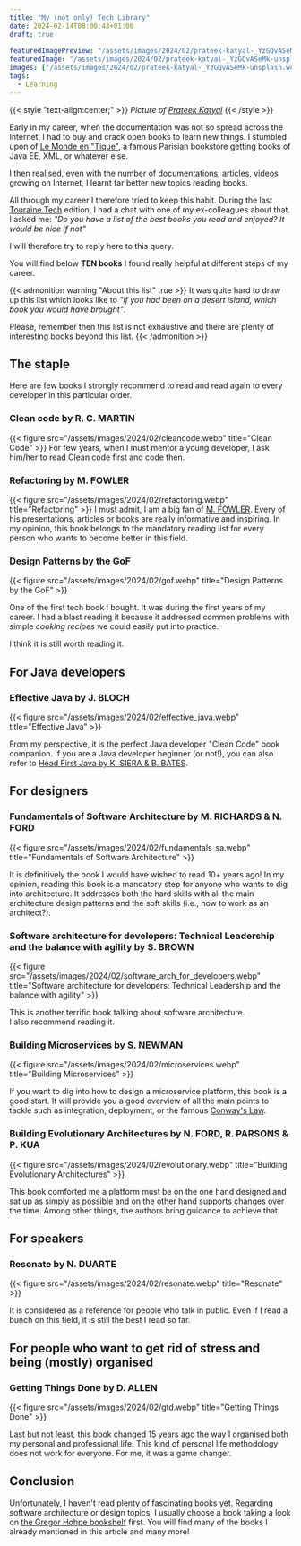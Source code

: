 ```yaml
---
title: "My (not only) Tech Library"
date: 2024-02-14T08:00:43+01:00
draft: true
  
featuredImagePreview: "/assets/images/2024/02/prateek-katyal-_YzGQvASeMk-unsplash.webp"
featuredImage: "/assets/images/2024/02/prateek-katyal-_YzGQvASeMk-unsplash.webp"
images: ["/assets/images/2024/02/prateek-katyal-_YzGQvASeMk-unsplash.webp"]
tags:
  - Learning
---
```


{{< style "text-align:center;" >}}
_Picture of [Prateek Katyal](https://unsplash.com/fr/@prateekkatyal?utm_content=creditCopyText&utm_medium=referral&utm_source=unsplash)_
{{< /style >}}

Early in my career, when the documentation was not so spread across the Internet, I had to buy and crack open books to learn new things.
I stumbled upon of [Le Monde en "Tique"](https://ilibrairie.fr/75/paris/le-monde-en-tique-1zu), a famous Parisian bookstore getting books of Java EE, XML, or whatever else.

I then realised, even with the number of documentations, articles, videos growing on Internet, I learnt far better new topics reading books.

All through my career I therefore tried to keep this habit.
During the last [Touraine Tech](https://touraine.tech/) edition, I had a chat with one of my ex-colleagues about that. 
I asked me: _"Do you have a list of the best books you read and enjoyed? It would be nice if not"_ 

I will therefore try to reply here to this query.

You will find below **TEN books** I found really helpful at different steps of my career.

{{< admonition warning "About this list" true >}}
It was quite hard to draw up this list which looks like to _"if you had been on a desert island, which book you would have brought"_.

Please, remember then this list is not exhaustive and there are plenty of interesting books beyond this list.
{{< /admonition >}}

## The staple
Here are few books I strongly recommend to read and read again to every developer in this particular order.

### Clean code by R. C. MARTIN
{{< figure src="/assets/images/2024/02/cleancode.webp" title="Clean Code" >}}
For few years, when I must mentor a young developer, I ask him/her to read Clean code first and code then.

### Refactoring by M. FOWLER
{{< figure src="/assets/images/2024/02/refactoring.webp" title="Refactoring" >}}
I must admit, I am a big fan of [M. FOWLER](https://martinfowler.com/). 
Every of his presentations, articles or books are really informative and inspiring.
In my opinion, this book belongs to the mandatory reading list for every person who wants to become better in this field.

### Design Patterns by the GoF
{{< figure src="/assets/images/2024/02/gof.webp" title="Design Patterns by the GoF" >}}

One of the first tech book I bought. It was during the first years of my career.
I had a blast reading it because it addressed common problems with simple _cooking recipes_ we could easily put into practice. 

I think it is still worth reading it.

## For Java developers

### Effective Java by J. BLOCH
{{< figure src="/assets/images/2024/02/effective_java.webp" title="Effective Java" >}}

From my perspective, it is the perfect Java developer "Clean Code" book companion.
If you are a Java developer beginner (or not!), you can also refer to [Head First Java by K. SIERA & B. BATES](https://www.oreilly.com/library/view/head-first-java/9781492091646/).

## For designers
### Fundamentals of Software Architecture by M. RICHARDS & N. FORD
{{< figure src="/assets/images/2024/02/fundamentals_sa.webp" title="Fundamentals of Software Architecture" >}}

It is definitively the book I would have wished to read 10+ years ago!
In my opinion, reading this book is a mandatory step for anyone who wants to dig into architecture. 
It addresses both the hard skills with all the main architecture design patterns and the soft skills (i.e., how to work as an architect?). 

### Software architecture for developers: Technical Leadership and the balance with agility by S. BROWN
{{< figure src="/assets/images/2024/02/software_arch_for_developers.webp" title="Software architecture for developers: Technical Leadership and the balance with agility" >}}

This is another terrific book talking about software architecture.  
I also recommend reading it.

### Building Microservices by S. NEWMAN
{{< figure src="/assets/images/2024/02/microservices.webp" title="Building Microservices" >}}

If you want to dig into how to design a microservice platform, this book is a good start.
It will provide you a good overview of all the main points to tackle such as integration, deployment, or the famous [Conway's Law](https://en.wikipedia.org/wiki/Conway%27s_law).

### Building Evolutionary Architectures by N. FORD, R. PARSONS & P. KUA
{{< figure src="/assets/images/2024/02/evolutionary.webp" title="Building Evolutionary Architectures" >}}

This book comforted me a platform must be on the one hand designed and sat up as simply as possible and on the other hand supports changes over the time.
Among other things, the authors bring guidance to achieve that.

## For speakers
### Resonate by N. DUARTE
{{< figure src="/assets/images/2024/02/resonate.webp" title="Resonate" >}}

It is considered as a reference for people who talk in public.
Even if I read a bunch on this field, it is still the best I read so far.

## For people who want to get rid of stress and being (mostly) organised
### Getting Things Done by D. ALLEN
{{< figure src="/assets/images/2024/02/gtd.webp" title="Getting Things Done" >}}

Last but not least, this book changed 15 years ago the way I organised both my personal and professional life. 
This kind of personal life methodology does not work for everyone.
For me, it was a game changer.

## Conclusion
Unfortunately, I haven't read plenty of fascinating books yet.
Regarding software architecture or design topics, I usually choose a book taking a look on [the Gregor Hohpe bookshelf](https://architectelevator.com/architecture/architect-bookshelf/) first.
You will find many of the books I already mentioned in this article and many more!
